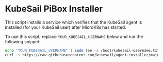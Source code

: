 # KubeSail PiBox Installer

This script installs a service which verifies that the KubeSail agent is installed (for your KubeSail user) after MicroK8s has started.

To use this script, replace `YOUR_KUBESAIL_USERNAME` below and run the following snippet:

```bash
echo "YOUR_KUBESAIL_USERNAME" | sudo tee -a /boot/kubesail-username.txt
curl -s https://raw.githubusercontent.com/kubesail/agent-installer/main/install.sh | sudo bash
````

